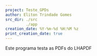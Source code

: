 ```yaml
---
project: Teste_GPDs
author: Eliton Trindade Gomes
src_dir: ./src
         ./app
creation_date: %Y-%m-%d %H:%M %z
print_creation_date: true
---
```


Este programa testa as PDFs do LHAPDF
